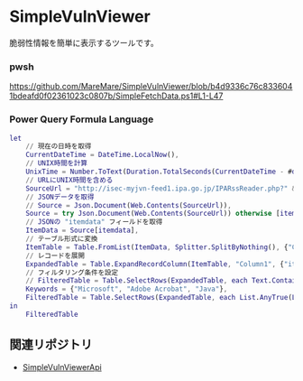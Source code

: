 # SimpleVulnViewer
脆弱性情報を簡単に表示するツールです。

### pwsh
https://github.com/MareMare/SimpleVulnViewer/blob/b4d9336c76c8336041bdeafd0f02361023c0807b/SimpleFetchData.ps1#L1-L47

### Power Query Formula Language
```m
let
    // 現在の日時を取得
    CurrentDateTime = DateTime.LocalNow(),
    // UNIX時間を計算
    UnixTime = Number.ToText(Duration.TotalSeconds(CurrentDateTime - #datetime(1970, 1, 1, 0, 0, 0))),
    // URLにUNIX時間を含める
    SourceUrl = "http://isec-myjvn-feed1.ipa.go.jp/IPARssReader.php?" & UnixTime & "&tool=icatw",
    // JSONデータを取得
    // Source = Json.Document(Web.Contents(SourceUrl)),
    Source = try Json.Document(Web.Contents(SourceUrl)) otherwise [itemdata = {}],
    // JSONの "itemdata" フィールドを取得
    ItemData = Source[itemdata],
    // テーブル形式に変換
    ItemTable = Table.FromList(ItemData, Splitter.SplitByNothing(), {"Column1"}),
    // レコードを展開
    ExpandedTable = Table.ExpandRecordColumn(ItemTable, "Column1", {"item_date", "item_title", "item_link"}),
    // フィルタリング条件を設定
    // FilteredTable = Table.SelectRows(ExpandedTable, each Text.Contains([item_title], "Microsoft") or Text.Contains([item_title], "Adobe Acrobat") or Text.Contains([item_title], "Java"))
    Keywords = {"Microsoft", "Adobe Acrobat", "Java"},
    FilteredTable = Table.SelectRows(ExpandedTable, each List.AnyTrue(List.Transform(Keywords, (k) => Text.Contains([item_title], k))))
in
    FilteredTable
```

## 関連リポジトリ
* [SimpleVulnViewerApi](https://github.com/MareMare/SimpleVulnViewerApi)
